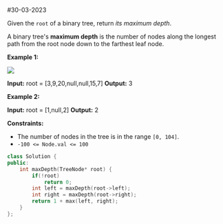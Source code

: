 #30-03-2023 




Given the `root` of a binary tree, return _its maximum depth_.

A binary tree's **maximum depth** is the number of nodes along the longest path from the root node down to the farthest leaf node.

**Example 1:**

![](https://assets.leetcode.com/uploads/2020/11/26/tmp-tree.jpg)

**Input:** root = [3,9,20,null,null,15,7]
**Output:** 3

**Example 2:**

**Input:** root = [1,null,2]
**Output:** 2

**Constraints:**

-   The number of nodes in the tree is in the range `[0, 104]`.
-   `-100 <= Node.val <= 100`

```cpp
class Solution {
public:
    int maxDepth(TreeNode* root) {
        if(!root)
            return 0;
        int left = maxDepth(root->left);
        int right = maxDepth(root->right);
        return 1 + max(left, right);
    }
};
```